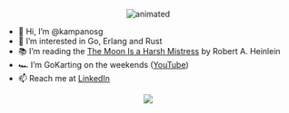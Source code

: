 <p align="center">
  <img src="https://media.giphy.com/media/xTiIzJSKB4l7xTouE8/giphy.gif" alt="animated" />
</p>

- 👋 Hi, I’m @kampanosg
- 👀 I’m interested in Go, Erlang and Rust
- 📚 I’m reading the [The Moon Is a Harsh Mistress](https://search.brave.com/search?q=the+moon+is+a+harsh+mistress&source=web) by Robert A. Heinlein
- 🏎️ I’m GoKarting on the weekends ([YouTube](https://youtu.be/SMDz30XbHNY))
- 📫 Reach me at [LinkedIn](https://uk.linkedin.com/in/kampanosg)

<p align="center">
  <img src="https://camo.githubusercontent.com/4885cbff3d5edc5696358ecad6bdcbb4c76600544e7a16a6e0f6fdf0e857636f/68747470733a2f2f6d656469612e74656e6f722e636f6d2f68443536582d5135417a4d41414141692f676f706865722d7368616b696e672e676966" />
</p>
